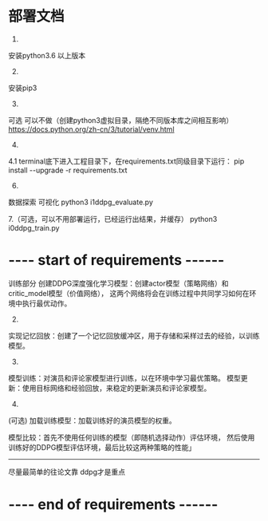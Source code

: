 # 部署文档

1.
安装python3.6 以上版本

2. 
安装pip3 

3.
可选  可以不做（创建python3虚拟目录，隔绝不同版本库之间相互影响）
https://docs.python.org/zh-cn/3/tutorial/venv.html

4.
4.1
terminal底下进入工程目录下，在requirements.txt同级目录下运行：
pip install --upgrade -r requirements.txt



6.
数据探索 可视化
python3 i1ddpg_evaluate.py


7.（可选，可以不用部署运行，已经运行出结果，并缓存）
python3 i0ddpg_train.py







# ---- start of requirements ------

训练部分
创建DDPG深度强化学习模型：创建actor模型（策略网络）和critic_model模型（价值网络），
这两个网络将会在训练过程中共同学习如何在环境中执行最优动作。

2.
实现记忆回放：创建了一个记忆回放缓冲区，用于存储和采样过去的经验，以训练模型。

3.
模型训练：对演员和评论家模型进行训练，以在环境中学习最优策略。
模型更新：使用目标网络和经验回放，来稳定的更新演员和评论家模型。

4.
(可选)
加载训练模型：加载训练好的演员模型的权重。

模型比较：首先不使用任何训练的模型（即随机选择动作）评估环境，
然后使用训练好的DDPG模型评估环境，最后比较这两种策略的性能」

- - - - - - - - - - - - - - -
尽量最简单的往论文靠 ddpg才是重点
# ---- end of requirements ------